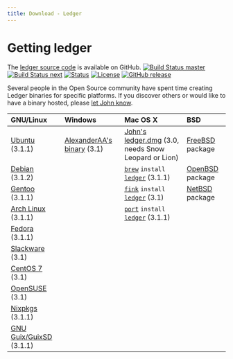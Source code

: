 ```yaml
---
title: Download - Ledger
---
```


# Getting ledger

The [ledger source code](http://git.ledger-cli.org/) is available on GitHub.
[![Build Status master](https://img.shields.io/travis/ledger/ledger/master.svg?label=master&style=flat)](https://travis-ci.org/ledger/ledger)
[![Build Status next](https://img.shields.io/travis/ledger/ledger/next.svg?label=next&style=flat)](https://travis-ci.org/ledger/ledger)
[![Status](https://img.shields.io/badge/status-active-brightgreen.svg?style=flat)](https://github.com/ledger/ledger/pulse/monthly)
[![License](https://img.shields.io/badge/license-BSD-blue.svg?style=flat)](http://opensource.org/licenses/BSD-3-Clause)
[![GitHub release](https://img.shields.io/github/release/ledger/ledger.svg?style=flat)](https://github.com/ledger/ledger/releases)

Several people in the Open Source community have spent time creating
Ledger binaries for specific platforms. If you discover others or would
like to have a binary hosted, please
[let John know](mailto:jwiegley@gmail.com).

|GNU/Linux                                                                                      |Windows                                                                              |Mac OS X                                                                                                                                              |BSD
|:---------------------------------------------------------------------------------------------|:-----------------------------------------------------------------------------------|:----------------------------------------------------------------------------------------------------------------------------------------------------|:--------------------------------------------------------------------------------------|
|[Ubuntu](https://launchpad.net/~mbudde/+archive/ledger) (3.1.1)                                |[AlexanderAA's binary](https://github.com/AlexanderAA/ledger_binaries_windows) (3.1)  |[John's ledger.dmg](http://ftp.newartisans.com/pub/ledger/ledger-devel-3.0.0-20120510.dmg) (3.0, needs Snow Leopard or Lion)                         |[FreeBSD](http://portsmon.freebsd.org/portoverview.py?category=finance&portname=ledger) package|
|[Debian](https://tracker.debian.org/pkg/ledger) (3.1.2)                                                                                                                               ||[`brew`](http://brew.sh) `install` [`ledger`](http://braumeister.org/formula/ledger) (3.1.1)                                                          |[OpenBSD](http://cvsweb.openbsd.org/cgi-bin/cvsweb/ports/productivity/ledger/) package|
|[Gentoo](http://packages.gentoo.org/package/app-office/ledger) (3.1.1)                                                                                                                ||[`fink`](http://www.finkproject.org/) `install` [`ledger`](http://pdb.finkproject.org/pdb/package.php/ledger) (3.1)                                 |[NetBSD](http://pkgsrc.se/wip/ledger) package|
|[Arch Linux](https://aur.archlinux.org/packages/ledger/) (3.1.1)                                                                                                                      ||[`port`](https://www.macports.org/) `install` [`ledger`](https://trac.macports.org/browser/trunk/dports/finance/ledger/Portfile) (3.1.1)||||
|[Fedora](https://src.fedoraproject.org/rpms/ledger/) (3.1.1)||||
|[Slackware](http://slackbuilds.org/repository/14.1/business/ledger/) (3.1)||||
|[CentOS 7](http://pkgs.org/centos-7/epel-testing-x86_64/ledger-3.1-2.el7.x86_64.rpm.html) (3.1)||||
|[OpenSUSE](http://software.opensuse.org/package/ledger?search_term=ledger) (3.1)||||
|[Nixpkgs](https://hydra.nixos.org/job/nixos/release-17.09/nixpkgs.ledger.x86_64-linux) (3.1.1)||||
|[GNU Guix/GuixSD](https://www.gnu.org/software/guix/packages/L/) (3.1.1)||||

